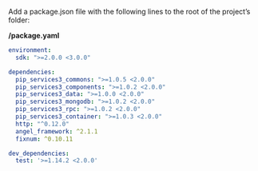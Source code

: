 Add a package.json file with the following lines to the root of the project’s folder:

**/package.yaml**

```yaml
environment:
  sdk: ">=2.0.0 <3.0.0"

dependencies:
  pip_services3_commons: ">=1.0.5 <2.0.0"
  pip_services3_components: ">=1.0.2 <2.0.0"
  pip_services3_data: ">=1.0.0 <2.0.0"
  pip_services3_mongodb: ">=1.0.2 <2.0.0"
  pip_services3_rpc: ">=1.0.2 <2.0.0"
  pip_services3_container: ">=1.0.3 <2.0.0"
  http: "^0.12.0"
  angel_framework: ^2.1.1
  fixnum: ^0.10.11

dev_dependencies:
  test: '>=1.14.2 <2.0.0'
```
